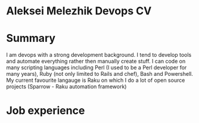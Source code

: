 # Aleksei Melezhik Devops CV

# Summary

I am devops with a strong development background. I tend to develop tools and automate everything rather then manually create stuff. I can code on many scripting languages including Perl (I used to be a Perl developer for many years), Ruby (not only limited to Rails and chef), Bash and Powershell. My current favourite langauge is Raku on which I do a lot of open source projects (Sparrow - Raku automation framework)


# Job experience




